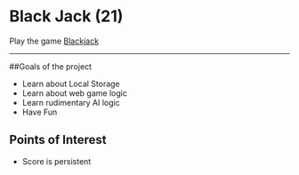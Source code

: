 # Black Jack (21)
Play the game [Blackjack](https://jasonsutter87.github.io/Blackjack/)

----
##Goals of the project
* Learn about Local Storage
* Learn about web game logic
* Learn rudimentary AI logic 
* Have Fun

## Points of Interest
* Score is persistent
